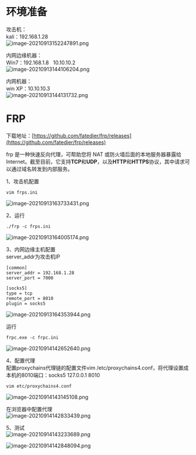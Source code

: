 
# 环境准备
攻击机：<br />kali：192.168.1.28<br />![image-20210913152247891.png](_img/assets/1655878625865-33ffe755-4801-4c6f-96af-40a4994b89fa.png)

内网边缘机器：<br />Win7：192.168.1.8   10.10.10.2<br />![image-20210913144106204.png](_img/assets/1655878631025-d2ccbca9-8fda-4bb5-bbf0-74d74fd1b94a.png)

内网机器：<br />win XP：10.10.10.3<br />![image-20210913144131732.png](_img/assets/1655878635972-6e36d48c-3ec7-474b-838f-b8ef08800784.png)


# FRP
下载地址：[https://github.com/fatedier/frp/releases](https://github.com/fatedier/frp/releases)

frp 是一种快速反向代理，可帮助您将 NAT 或防火墙后面的本地服务器暴露给 Internet。截至目前，它支持**TCP**和**UDP**，以及**HTTP**和**HTTPS**协议，其中请求可以通过域名转发到内部服务。

1、攻击机配置
```
vim frps.ini
```
![image-20210913163733431.png](_img/assets/1655878646139-6ead0f89-a151-4912-95e3-53ae62fc135f.png)

2、运行
```
./frp -c frps.ini
```
![image-20210913164005174.png](_img/assets/1655878651404-a40f3d14-3ac9-410e-8e7f-1b0b60feccc7.png)

3、内网边缘主机配置<br />server_addr为攻击机IP
```
[common]
server_addr = 192.168.1.28
server_port = 7000

[socks5]
type = tcp
remote_port = 8010
plugin = socks5
```
![image-20210913164353944.png](_img/assets/1655878659559-6f806a07-e727-4528-b5e9-1ad1acdb3b6e.png)

运行
```
frpc.exe -c frpc.ini
```
![image-20210914142652640.png](_img/assets/1655878664904-b81af296-abe8-4b32-a3cc-2a5d49b4e078.png)

4、配置代理<br />配置proxychains代理链的配置文件vim /etc/proxychains4.conf，将代理设置成本机的8010端口：socks5 127.0.0.1 8010
```
vim etc/proxychains4.conf
```
![image-20210914143145108.png](_img/assets/1655878673260-8091528b-7d9d-42da-98e4-f1a0ac55bafd.png)

在浏览器中配置代理<br />![image-20210914142833439.png](_img/assets/1655878679240-391f3515-fa38-45fc-a04f-03aaf237a837.png)

5、测试<br />![image-20210914143233689.png](_img/assets/1655878683263-5d1a0643-b486-4ada-bb3d-1bd38b41cfce.png)

![image-20210914142848094.png](_img/assets/1655878687025-06fe18c0-49a1-4d33-b050-9ec0660cd537.png)
